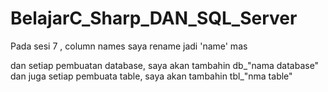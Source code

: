 # BelajarC_Sharp_DAN_SQL_Server

Pada sesi 7 , column names saya rename jadi 'name' mas

dan setiap pembuatan database, saya akan tambahin db_"nama database"
dan juga setiap pembuata table, saya akan tambahin tbl_"nma table"
